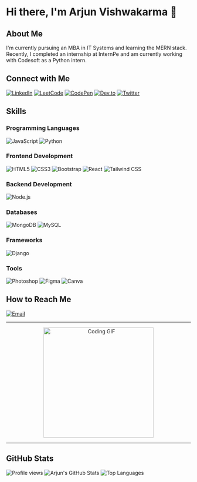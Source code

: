 # Hi there, I'm Arjun Vishwakarma 👋

## About Me

I'm currently pursuing an MBA in IT Systems and learning the MERN stack. Recently, I completed an internship at InternPe and am currently working with Codesoft as a Python intern.

## Connect with Me

[![LinkedIn](https://img.shields.io/badge/-LinkedIn-blue?style=flat-square&logo=linkedin&logoColor=white)](https://www.linkedin.com/in/arjunvishwakarma/)
[![LeetCode](https://img.shields.io/badge/-LeetCode-orange?style=flat-square&logo=leetcode&logoColor=white)](https://leetcode.com/u/radhelifts/)
[![CodePen](https://img.shields.io/badge/-CodePen-black?style=flat-square&logo=codepen&logoColor=white)](https://codepen.io/Codewithradhe)
[![Dev.to](https://img.shields.io/badge/-Dev.to-black?style=flat-square&logo=dev.to&logoColor=white)](https://dev.to/radhecoder)
[![Twitter](https://img.shields.io/badge/-Twitter-blue?style=flat-square&logo=twitter&logoColor=white)](https://x.com/codewithradhe)

## Skills

### Programming Languages
![JavaScript](https://img.shields.io/badge/-JavaScript-yellow?style=flat-square&logo=javascript&logoColor=white)
![Python](https://img.shields.io/badge/-Python-blue?style=flat-square&logo=python&logoColor=white)

### Frontend Development
![HTML5](https://img.shields.io/badge/-HTML5-red?style=flat-square&logo=html5&logoColor=white)
![CSS3](https://img.shields.io/badge/-CSS3-blue?style=flat-square&logo=css3&logoColor=white)
![Bootstrap](https://img.shields.io/badge/-Bootstrap-purple?style=flat-square&logo=bootstrap&logoColor=white)
![React](https://img.shields.io/badge/-React-blue?style=flat-square&logo=react&logoColor=white)
![Tailwind CSS](https://img.shields.io/badge/-Tailwind_CSS-blue?style=flat-square&logo=tailwind-css&logoColor=white)

### Backend Development
![Node.js](https://img.shields.io/badge/-Node.js-green?style=flat-square&logo=node.js&logoColor=white)

### Databases
![MongoDB](https://img.shields.io/badge/-MongoDB-green?style=flat-square&logo=mongodb&logoColor=white)
![MySQL](https://img.shields.io/badge/-MySQL-blue?style=flat-square&logo=mysql&logoColor=white)

### Frameworks
![Django](https://img.shields.io/badge/-Django-green?style=flat-square&logo=django&logoColor=white)

### Tools
![Photoshop](https://img.shields.io/badge/-Photoshop-blue?style=flat-square&logo=adobe-photoshop&logoColor=white)
![Figma](https://img.shields.io/badge/-Figma-blue?style=flat-square&logo=figma&logoColor=white)
![Canva](https://img.shields.io/badge/-Canva-blue?style=flat-square&logo=canva&logoColor=white)

## How to Reach Me
[![Email](https://img.shields.io/badge/-Email-red?style=flat-square&logo=gmail&logoColor=white)](mailto:arjunvishwakarma4095@gmail.com)

---

<div align="center">
    <img src="https://media3.giphy.com/media/GRSnxyhJnPsaQy9YLn/giphy.gif?cid=6c09b9527e5yzl1vecmdsu8kr12f2lh2fqg3meg1p0w96ffh&ep=v1_gifs_search&rid=giphy.gif&ct=g" alt="Coding GIF" width="300">
</div>

---

## GitHub Stats

![Profile views](https://komarev.com/ghpvc/?username=ArjunVishwakarma&color=blue)
![Arjun's GitHub Stats](https://github-readme-stats.vercel.app/api?username=ArjunVishwakarma&show_icons=true&theme=radical)
![Top Languages](https://github-readme-stats.vercel.app/api/top-langs/?username=ArjunVishwakarma&layout=compact)
